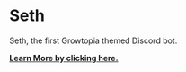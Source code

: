 # Seth
Seth, the first Growtopia themed Discord bot.


**[Learn More by clicking here.](https://habchy.com/seth/)**
